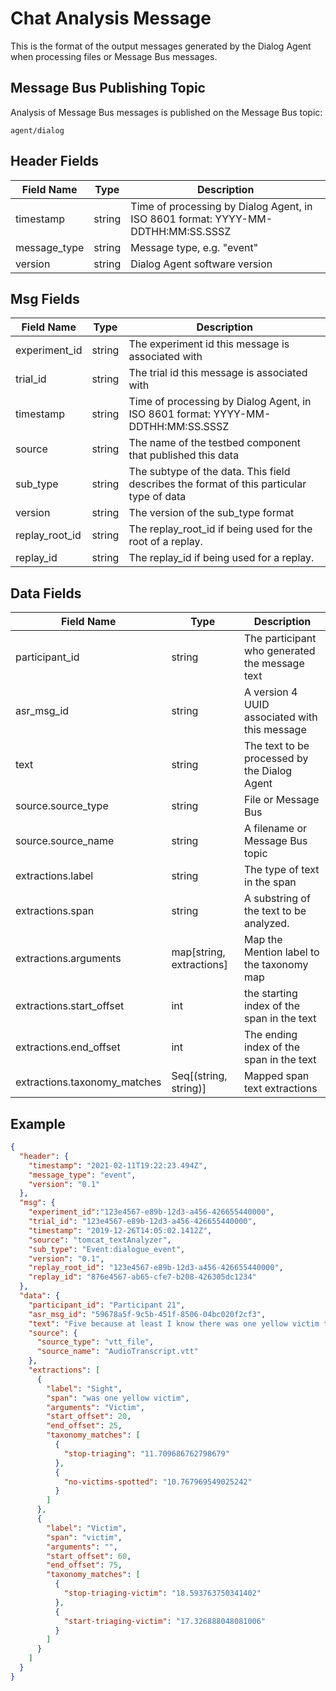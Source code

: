# Chat Analysis Message

This is the format of the output messages generated by the Dialog Agent when processing files or Message Bus messages.


## Message Bus Publishing Topic

Analysis of Message Bus messages is published on the Message Bus topic:

```
agent/dialog
```


## Header Fields

Field Name              | Type   | Description
---                     | ---    | ---
timestamp | string | Time of processing by Dialog Agent, in ISO 8601 format: YYYY-MM-DDTHH:MM:SS.SSSZ
message_type | string | Message type, e.g. "event"
version | string | Dialog Agent software version

## Msg Fields
Field Name              | Type   | Description
---                     | ---    | ---
experiment_id | string | The experiment id this message is associated with
trial_id | string | The trial id this message is associated with
timestamp | string | Time of processing by Dialog Agent, in ISO 8601 format: YYYY-MM-DDTHH:MM:SS.SSSZ
source | string | The name of the testbed component that published this data
sub_type | string | The subtype of the data.  This field describes the format of this particular type of data
version | string | The version of the sub_type format
replay_root_id | string | The replay_root_id if being used for the root of a replay.
replay_id | string | The replay_id if being used for a replay.

## Data Fields
Field Name              | Type   | Description
---                     | ---    | ---
participant_id | string | The participant who generated the message text
asr_msg_id | string | A version 4 UUID associated with this message
text | string | The text to be processed by the Dialog Agent
source.source_type | string | File or Message Bus
source.source_name |string | A filename or Message Bus topic
extractions.label |string | The type of text in the span
extractions.span |string | A substring of the text to be analyzed.
extractions.arguments |map[string, extractions]| Map the Mention label to the taxonomy map
extractions.start_offset | int | the starting index of the span in the text
extractions.end_offset | int | The ending index of the span in the text
extractions.taxonomy_matches | Seq[(string, string)] | Mapped span text extractions


## Example
```json
{
  "header": {
    "timestamp": "2021-02-11T19:22:23.494Z",
    "message_type": "event",
    "version": "0.1"
  },
  "msg": {
    "experiment_id":"123e4567-e89b-12d3-a456-426655440000",
    "trial_id": "123e4567-e89b-12d3-a456-426655440000",
    "timestamp": "2019-12-26T14:05:02.1412Z",
    "source": "tomcat_textAnalyzer",
    "sub_type": "Event:dialogue_event",
    "version": "0.1",
    "replay_root_id": "123e4567-e89b-12d3-a456-426655440000",
    "replay_id": "876e4567-ab65-cfe7-b208-426305dc1234"
  },
  "data": {
    "participant_id": "Participant 21",
    "asr_msg_id": "59678a5f-9c5b-451f-8506-04bc020f2cf3",
    "text": "Five because at least I know there was one yellow victim that died so",
    "source": {
      "source_type": "vtt_file",
      "source_name": "AudioTranscript.vtt"
    },
    "extractions": [
      {
        "label": "Sight",
        "span": "was one yellow victim",
        "arguments": "Victim",
        "start_offset": 20,
        "end_offset": 25,
        "taxonomy_matches": [
          {
            "stop-triaging": "11.709686762798679"
          },
          {
            "no-victims-spotted": "10.767969549025242"
          }
        ]
      },
      {
        "label": "Victim",
        "span": "victim",
        "arguments": "",
        "start_offset": 60,
        "end_offset": 75,
        "taxonomy_matches": [
          {
            "stop-triaging-victim": "18.593763750341402"
          },
          {
            "start-triaging-victim": "17.326888048081006"
          }
        ]
      }
    ]
  }
}
```
